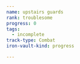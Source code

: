 ```yaml
---
name: upstairs guards
rank: troublesome
progress: 0
tags:
  - incomplete
track-type: Combat
iron-vault-kind: progress

---
```



```iron-vault-track
```

